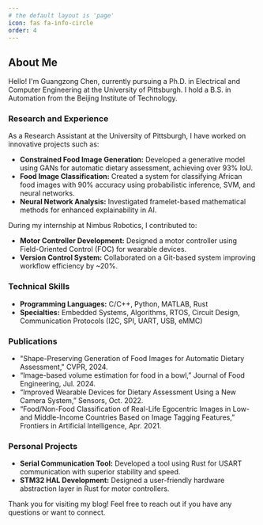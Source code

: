 ```yaml
---
# the default layout is 'page'
icon: fas fa-info-circle
order: 4
---
```


<!-- > Add Markdown syntax content to file `_tabs/about.md`{: .filepath } and it will show up on this page. -->
<!-- {: .prompt-tip } -->

## About Me

Hello! I'm Guangzong Chen, currently pursuing a Ph.D. in Electrical and Computer Engineering at the University of Pittsburgh. I hold a B.S. in Automation from the Beijing Institute of Technology.

### Research and Experience

As a Research Assistant at the University of Pittsburgh, I have worked on innovative projects such as:

- **Constrained Food Image Generation:** Developed a generative model using GANs for automatic dietary assessment, achieving over 93% IoU.
- **Food Image Classification:** Created a system for classifying African food images with 90% accuracy using probabilistic inference, SVM, and neural networks.
- **Neural Network Analysis:** Investigated framelet-based mathematical methods for enhanced explainability in AI.

During my internship at Nimbus Robotics, I contributed to:

- **Motor Controller Development:** Designed a motor controller using Field-Oriented Control (FOC) for wearable devices.
- **Version Control System:** Collaborated on a Git-based system improving workflow efficiency by ~20%.

### Technical Skills

- **Programming Languages:** C/C++, Python, MATLAB, Rust
- **Specialties:** Embedded Systems, Algorithms, RTOS, Circuit Design, Communication Protocols (I2C, SPI, UART, USB, eMMC)

### Publications

- "Shape-Preserving Generation of Food Images for Automatic Dietary Assessment," CVPR, 2024.
- “Image-based volume estimation for food in a bowl,” Journal of Food Engineering, Jul. 2024.
- “Improved Wearable Devices for Dietary Assessment Using a New Camera System,” Sensors, Oct. 2022.
- “Food/Non-Food Classification of Real-Life Egocentric Images in Low- and Middle-Income Countries Based on Image Tagging Features,” Frontiers in Artificial Intelligence, Apr. 2021.

### Personal Projects

- **Serial Communication Tool:** Developed a tool using Rust for USART communication with superior stability and speed.
- **STM32 HAL Development:** Designed a user-friendly hardware abstraction layer in Rust for motor controllers.

Thank you for visiting my blog! Feel free to reach out if you have any questions or want to connect.

